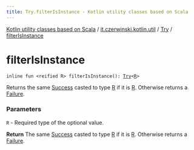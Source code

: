 ```yaml
---
title: Try.filterIsInstance - Kotlin utility classes based on Scala
---
```


[Kotlin utility classes based on Scala](../../index.html) / [it.czerwinski.kotlin.util](../index.html) / [Try](index.html) / [filterIsInstance](./filter-is-instance.html)

# filterIsInstance

`inline fun <reified R> filterIsInstance(): `[`Try`](index.html)`<`[`R`](filter-is-instance.html#R)`>`

Returns the same [Success](../-success/index.html) casted to type [R](filter-is-instance.html#R) if it is [R](filter-is-instance.html#R). Otherwise returns a [Failure](../-failure/index.html).

### Parameters

`R` - Required type of the optional value.

**Return**
The same [Success](../-success/index.html) casted to type [R](filter-is-instance.html#R) if it is [R](filter-is-instance.html#R). Otherwise returns a [Failure](../-failure/index.html).

